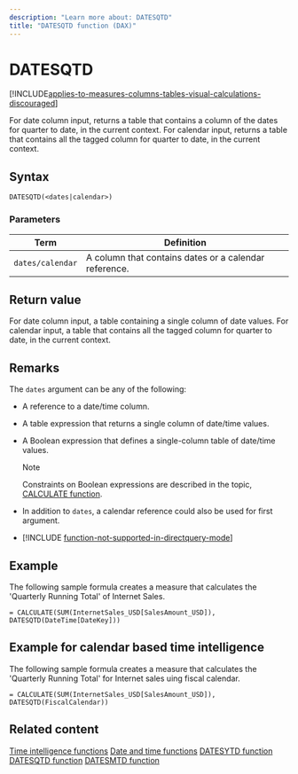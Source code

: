 ```yaml
---
description: "Learn more about: DATESQTD"
title: "DATESQTD function (DAX)"
---
```

# DATESQTD

[!INCLUDE[applies-to-measures-columns-tables-visual-calculations-discouraged](includes/applies-to-measures-columns-tables-visual-calculations-discouraged.md)]

For date column input, returns a table that contains a column of the dates for quarter to date, in the current context.
For calendar input, returns a table that contains all the tagged column for quarter to date, in the current context.

## Syntax

```dax
DATESQTD(<dates|calendar>)
```

### Parameters

|Term|Definition|
|--------|--------------|
|`dates/calendar`|A column that contains dates or a calendar reference.|

## Return value

For date column input, a table containing a single column of date values.
For calendar input, a table that contains all the tagged column for quarter to date, in the current context.

## Remarks

The `dates` argument can be any of the following:

- A reference to a date/time column.

- A table expression that returns a single column of date/time values.

- A Boolean expression that defines a single-column table of date/time values.

    > [!NOTE]
    > Constraints on Boolean expressions are described in the topic, [CALCULATE function](calculate-function-dax.md).

- In addition to `dates`, a calendar reference could also be used for first argument.

- [!INCLUDE [function-not-supported-in-directquery-mode](includes/function-not-supported-in-directquery-mode.md)]

## Example

The following sample formula creates a measure that calculates the 'Quarterly Running Total' of Internet Sales.

```dax
= CALCULATE(SUM(InternetSales_USD[SalesAmount_USD]), DATESQTD(DateTime[DateKey]))
```

## Example for calendar based time intelligence

The following sample formula creates a measure that calculates the 'Quarterly Running Total' for Internet sales uing fiscal calendar.

```dax
= CALCULATE(SUM(InternetSales_USD[SalesAmount_USD]), DATESQTD(FiscalCalendar))
```

## Related content

[Time intelligence functions](time-intelligence-functions-dax.md)
[Date and time functions](date-and-time-functions-dax.md)
[DATESYTD function](datesytd-function-dax.md)
[DATESQTD function](datesqtd-function-dax.md)
[DATESMTD function](datesmtd-function-dax.md)
